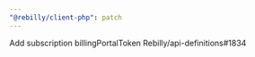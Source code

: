 ```yaml
---
"@rebilly/client-php": patch
---
```


Add subscription billingPortalToken Rebilly/api-definitions#1834

